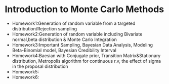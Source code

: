 # Introduction to Monte Carlo Methods
 - Homework1:Generation of random variable from a targeted distribution/Rejection sampling
 - Homework2:Generation of random variable including Bivariate normal,beta distribution & Monte Carlo Integration
 - Homework3:Important Sampling, Bayesian Data Analysis, Modeling Beta-Binomial model, Bayesian Credibility Interval 
 - Homework4:Baesian with Conjugate prior, Transition Matrix&Stationary distribution, Metropolis algorithm for continuous r.v, the effect of sigma in the proposal distribution 
 - Homework5: 
 - Homework6: 
